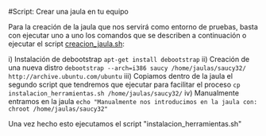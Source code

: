 #Script: Crear una jaula en tu equipo

Para la creación de la jaula que nos servirá como entorno de pruebas, basta con ejecutar uno a uno los comandos que se describen a continuación o ejecutar el script [creacion_jaula.sh](): 

i) Instalación de debootstrap
```apt-get install debootstrap```
ii) Creación de una nueva distro
```debootstrap --arch=i386 saucy /home/jaulas/saucy32/ http://archive.ubuntu.com/ubuntu```
iii) Copiamos dentro de la jaula el segundo script que tendremos que ejecutar para facilitar el proceso
```cp instalacion_herramientas.sh /home/jaulas/saucy32/```
iv) Manualmente entramos en la jaula
```echo "Manualmente nos introducimos en la jaula con: chroot /home/jaulas/saucy32"```

Una vez hecho esto ejecutamos el script "instalacion_herramientas.sh"
